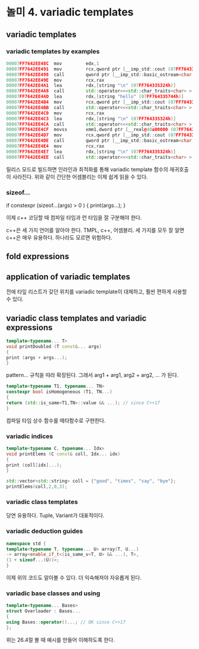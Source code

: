 # 놀미 4. variadic templates

## variadic templates 

### variadic templates by examples

```c++
00007FF7642EE48C  mov         edx,1  
00007FF7642EE491  mov         rcx,qword ptr [__imp_std::cout (07FF7643343A8h)]  
00007FF7642EE498  call        qword ptr [__imp_std::basic_ostream<char,std::char_traits<char> >::operator<< (07FF7643341C8h)]  
00007FF7642EE49E  mov         rcx,rax  
00007FF7642EE4A1  lea         rdx,[string "\n" (07FF764335324h)]  
00007FF7642EE4A8  call        std::operator<<<std::char_traits<char> > (07FF7642EBA80h)  
00007FF7642EE4AD  lea         rdx,[string "hello" (07FF764335744h)]  
00007FF7642EE4B4  mov         rcx,qword ptr [__imp_std::cout (07FF7643343A8h)]  
00007FF7642EE4BB  call        std::operator<<<std::char_traits<char> > (07FF7642EBA80h)  
00007FF7642EE4C0  mov         rcx,rax  
00007FF7642EE4C3  lea         rdx,[string "\n" (07FF764335324h)]  
00007FF7642EE4CA  call        std::operator<<<std::char_traits<char> > (07FF7642EBA80h)  
00007FF7642EE4CF  movss       xmm1,dword ptr [__real@40a00000 (07FF764338F34h)]  
00007FF7642EE4D7  mov         rcx,qword ptr [__imp_std::cout (07FF7643343A8h)]  
00007FF7642EE4DE  call        qword ptr [__imp_std::basic_ostream<char,std::char_traits<char> >::operator<< (07FF764334380h)]  
00007FF7642EE4E4  mov         rcx,rax  
00007FF7642EE4E7  lea         rdx,[string "\n" (07FF764335324h)]  
00007FF7642EE4EE  call        std::operator<<<std::char_traits<char> > (07FF7642EBA80h)  
```

릴리스 모드로 빌드하면 인라인과 최적화를 통해 variadic template 함수의 재귀호출이 사라진다. 
위와 같이 간단한 어셈블리는 이제 쉽게 읽을 수 있다. 


### sizeof... 

if constexpr (sizeof...(args) > 0 ) {
    print(args...);
}

이제 c++ 코딩할 때 컴파일 타임과 런 타임을 잘 구분해야 한다. 

c++은 세 가지 언어를 알아야 한다. TMPL, c++, 어셈블리. 
세 가지를 모두 잘 알면 c++은 매우 유용하다. 하나라도 모르면 위험하다. 


## fold expressions


## application of variadic templates

전에 타잎 리스트가 갖던 위치를 variadic template이 대체하고, 훨씬 편하게 사용할 수 있다. 

## variadic class templates and variadic expressions

```c++
template<typename... T>
void printDoubled (T const&... args)
{
print (args + args...);
}
```

pattern... 규칙을 따라 확장된다. 그래서 arg1 + arg1, arg2 + arg2, ... 가 된다. 

```c++
template<typename T1, typename... TN>
constexpr bool isHomogeneous (T1, TN...)
{
return (std::is_same<T1,TN>::value && ...); // since C++17
}
```

컴파일 타임 상수 함수를 메타함수로 구현한다. 



### variadic indices

```c++
template<typename C, typename... Idx>
void printElems (C const& coll, Idx... idx)
{
print (coll[idx]...);
}

std::vector<std::string> coll = {"good", "times", "say", "bye"};
printElems(coll,2,0,3);
```

### variadic class templates

당연 유용하다. Tuple, Variant가 대표적이다. 


### variadic deduction guides

```c++
namespace std {
template<typename T, typename... U> array(T, U...)
-> array<enable_if_t<(is_same_v<T, U> && ...), T>,
(1 + sizeof...(U))>;
}
```

이제 위의 코드도 알아볼 수 있다. 더 익숙해져야 자유롭게 된다. 


### variadic base classes and using 

```c++
template<typename... Bases>
struct Overloader : Bases...
{
using Bases::operator()...; // OK since C++17
};
```

위는 26.4절 볼 때 예시를 만들어 이해하도록 한다. 




